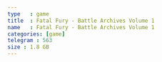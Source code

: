 ```yaml
---
type   : game
title  : Fatal Fury - Battle Archives Volume 1
name   : Fatal Fury - Battle Archives Volume 1
categories: [game]
telegram : 563
size : 1.8 GB
---
```



